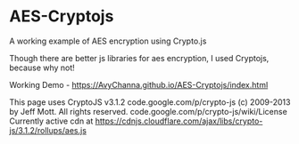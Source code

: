# AES-Cryptojs

A working example of AES encryption using Crypto.js

Though there are better js libraries for aes encryption, I used Cryptojs, because why not!

Working Demo - <https://AvyChanna.github.io/AES-Cryptojs/index.html>

This page uses CryptoJS v3.1.2
code.google.com/p/crypto-js
(c) 2009-2013 by Jeff Mott. All rights reserved.
code.google.com/p/crypto-js/wiki/License 
Currently active cdn at https://cdnjs.cloudflare.com/ajax/libs/crypto-js/3.1.2/rollups/aes.js
